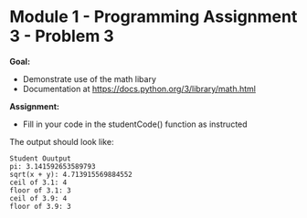 #  Module 1 - Programming Assignment 3 - Problem 3

**Goal:** 
- Demonstrate use of the math libary
- Documentation at https://docs.python.org/3/library/math.html

**Assignment:**  
- Fill in your code in the studentCode() function as instructed

The output should look like:

```
Student Ouutput
pi: 3.141592653589793
sqrt(x + y): 4.713915569884552
ceil of 3.1: 4
floor of 3.1: 3
ceil of 3.9: 4
floor of 3.9: 3
```
